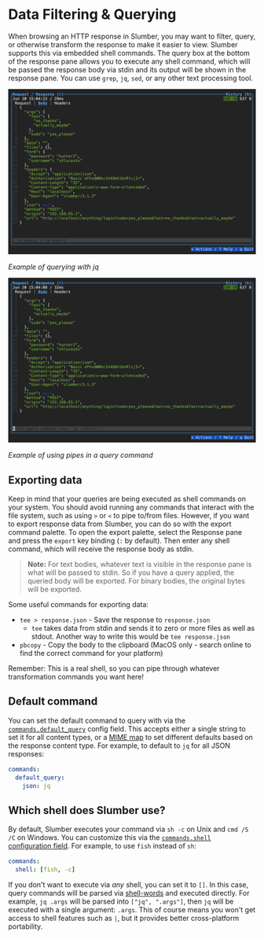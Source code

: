 # Data Filtering & Querying

When browsing an HTTP response in Slumber, you may want to filter, query, or otherwise transform the response to make it easier to view. Slumber supports this via embedded shell commands. The query box at the bottom of the response pane allows you to execute any shell command, which will be passed the response body via stdin and its output will be shown in the response pane. You can use `grep`, `jq`, `sed`, or any other text processing tool.

![Querying response via jq](../../images/query_jq.gif)

_Example of querying with jq_

![Querying response with pipes](../../images/query_pipe.gif)

_Example of using pipes in a query command_

## Exporting data

Keep in mind that your queries are being executed as shell commands on your system. You should avoid running any commands that interact with the file system, such as using `>` or `<` to pipe to/from files. However, if you want to export response data from Slumber, you can do so with the export command palette. To open the export palette, select the Response pane and press the `export` key binding (`:` by default). Then enter any shell command, which will receive the response body as stdin.

> **Note:** For text bodies, whatever text is visible in the response pane is what will be passed to stdin. So if you have a query applied, the queried body will be exported. For binary bodies, the original bytes will be exported.

Some useful commands for exporting data:

- `tee > response.json` - Save the response to `response.json`
  - `tee` takes data from stdin and sends it to zero or more files as well as stdout. Another way to write this would be `tee response.json`
- `pbcopy` - Copy the body to the clipboard (MacOS only - search online to find the correct command for your platform)

Remember: This is a real shell, so you can pipe through whatever transformation commands you want here!

## Default command

You can set the default command to query with via the [`commands.default_query`](../../api/configuration/index.md#commandsdefault_query) config field. This accepts either a single string to set it for all content types, or a [MIME map](../../api/configuration/mime.md) to set different defaults based on the response content type. For example, to default to `jq` for all JSON responses:

```yaml
commands:
  default_query:
    json: jq
```

## Which shell does Slumber use?

By default, Slumber executes your command via `sh -c` on Unix and `cmd /S /C` on Windows. You can customize this via the [`commands.shell` configuration field](../../api/configuration/index.md#commandsshell). For example, to use `fish` instead of `sh`:

```yaml
commands:
  shell: [fish, -c]
```

If you don't want to execute via _any_ shell, you can set it to `[]`. In this case, query commands will be parsed via [shell-words](https://docs.rs/shell-words/latest/shell_words/) and executed directly. For example, `jq .args` will be parsed into `["jq", ".args"]`, then `jq` will be executed with a single argument: `.args`. This of course means you won't get access to shell features such as `|`, but it provides better cross-platform portability.
